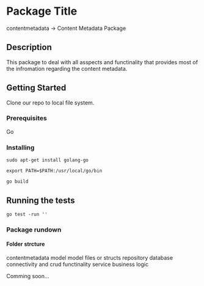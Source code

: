 # Package Title

contentmetadata -> Content Metadata Package

## Description

This package to deal with all asspects and functinality that provides most of the infromation regarding the content metadata.

## Getting Started

Clone our repo to local file system.

### Prerequisites

Go

### Installing

```
sudo apt-get install golang-go
```

```
export PATH=$PATH:/usr/local/go/bin
```

```
go build
```

## Running the tests

```
go test -run ''
```

### Package rundown


#### Folder strcture

contentmetadata
    model
        model files or structs
    repository
        database connectivity and crud functinality
    service
        business logic


Comming soon...